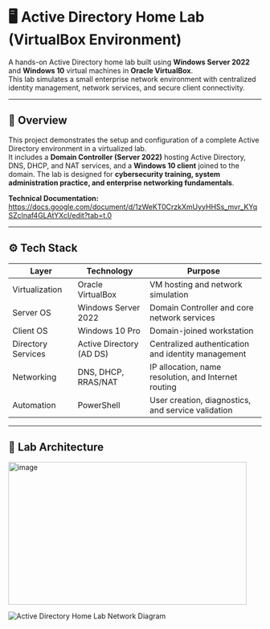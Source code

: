 # 🖥️ Active Directory Home Lab (VirtualBox Environment)

A hands-on Active Directory home lab built using **Windows Server 2022** and **Windows 10** virtual machines in **Oracle VirtualBox**.  
This lab simulates a small enterprise network environment with centralized identity management, network services, and secure client connectivity.

---

## 🧩 Overview

This project demonstrates the setup and configuration of a complete Active Directory environment in a virtualized lab.  
It includes a **Domain Controller (Server 2022)** hosting Active Directory, DNS, DHCP, and NAT services, and a **Windows 10 client** joined to the domain. 
The lab is designed for **cybersecurity training, system administration practice, and enterprise networking fundamentals**.

**Technical Documentation:** https://docs.google.com/document/d/1zWeKT0CrzkXmUyyHHSs_mvr_KYqSZclnaf4GLAtYXcI/edit?tab=t.0

---

## ⚙️ Tech Stack

| Layer | Technology | Purpose |
|--------|-------------|----------|
| Virtualization | Oracle VirtualBox | VM hosting and network simulation |
| Server OS | Windows Server 2022 | Domain Controller and core network services |
| Client OS | Windows 10 Pro | Domain-joined workstation |
| Directory Services | Active Directory (AD DS) | Centralized authentication and identity management |
| Networking | DNS, DHCP, RRAS/NAT | IP allocation, name resolution, and Internet routing |
| Automation | PowerShell | User creation, diagnostics, and service validation |

---

## 🧱 Lab Architecture

<img width="474" height="284" alt="image" src="https://github.com/user-attachments/assets/e2bfa935-632a-456e-9027-5464271b072b" />

![Active Directory Home Lab Network Diagram](https://github.com/user-attachments/assets/143c78b6-557b-43c8-9faf-fc528c15081a)




